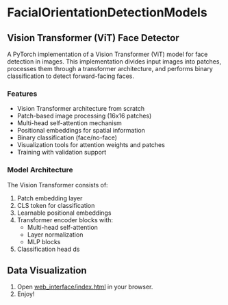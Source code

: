 # FacialOrientationDetectionModels


## Vision Transformer (ViT) Face Detector

A PyTorch implementation of a Vision Transformer (ViT) model for face detection in images. This implementation divides input images into patches, processes them through a transformer architecture, and performs binary classification to detect forward-facing faces.

### Features

- Vision Transformer architecture from scratch
- Patch-based image processing (16x16 patches)
- Multi-head self-attention mechanism
- Positional embeddings for spatial information
- Binary classification (face/no-face)
- Visualization tools for attention weights and patches
- Training with validation support

### Model Architecture

The Vision Transformer consists of:
1. Patch embedding layer
2. CLS token for classification
3. Learnable positional embeddings
4. Transformer encoder blocks with:
   - Multi-head self-attention
   - Layer normalization
   - MLP blocks
5. Classification head
ds
## Data Visualization

1. Open [web_interface/index.html](web_interface/index.html) in your browser.
2. Enjoy!
